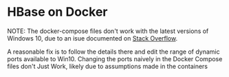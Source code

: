 # HBase on Docker

NOTE: The docker-compose files don't work with the latest versions of Windows 10, due to an isue documented on [Stack Overflow](https://stackoverflow.com/questions/54181219/windows-cant-bind-to-port-above-49690).

A reasonable fix is to follow the details there and edit the range of dynamic ports available to Win10.  Changing the ports naively in the Docker Compose files don't Just Work, likely due to assumptions made in the containers
